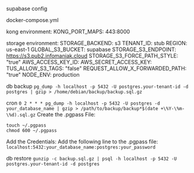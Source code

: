 supabase config

docker-compose.yml

kong environment:
KONG_PORT_MAPS: 443:8000

storage environment:
STORAGE_BACKEND: s3
TENANT_ID: stub
REGION: us-east-1
GLOBAL_S3_BUCKET: supabase
STORAGE_S3_ENDPOINT: https://s3.pub2.infomaniak.cloud
STORAGE_S3_FORCE_PATH_STYLE: "true"
AWS_ACCESS_KEY_ID:
AWS_SECRET_ACCESS_KEY:
TUS_ALLOW_S3_TAGS: "false"
REQUEST_ALLOW_X_FORWARDED_PATH: "true"
NODE_ENV: production

db backup
`pg_dump -h localhost -p 5432 -U postgres.your-tenant-id -d postgres | gzip > /home/debian/backup/backup.sql.gz`

cron
`0 2 * * * pg_dump -h localhost -p 5432 -U postgres -d your_database_name | gzip > /path/to/backup/backup*$(date +\%Y-\%m-\%d).sql.gz`
Create the .pgpass File:

```
touch ~/.pgpass
chmod 600 ~/.pgpass
```

Add the Credentials: Add the following line to the .pgpass file:
`localhost:5432:your_database_name:postgres:your_password`

db restore
`gunzip -c backup.sql.gz | psql -h localhost -p 5432 -U postgres.your-tenant-id -d postgres`
